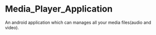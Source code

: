 # Media_Player_Application
An android application which can manages all your media files(audio and video).
